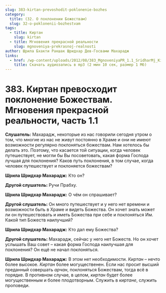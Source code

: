 ```yaml
---
slug: 383-kirtan-prevoshodit-poklonenie-bozhes
category:
  title: (32. О поклонении Божествам)
  slug: 32-o-poklonenii-bozhestvam
tags:
  - title: Киртан
    slug: kirtan
  - title: Мгновения прекрасной реальности
    slug: mgnoveniya-prekrasnoj-realnosti
author: Шрила Бхакти Ракшак Шридхар Дев-Госвами Махарадж
links:
  - href: /wp-content/uploads/2012/08/383_MgnoveniyaPR_1.1_SridharMj_Kirtan_prevoshodit_pokloneniye_Bojestvam.mp3
    title: Скачать аудиозапись в mp3 (2 мин 10 сек, размер 1 Мб)
---
```


# 383. Киртан превосходит поклонение Божествам. Мгновения прекрасной реальности, часть 1.1

**Слушатель:** Махарадж, некоторые из нас говорили сегодня утром о том, что многие из нас не живут постоянно в Храме и они не имеют возможности регулярно поклоняться божествам. Нам хотелось бы делать это. Поэтому, что касается той ситуации, когда человек путешествует, не могли бы Вы посоветовать, какая форма Господа лучшая для поклонения? Каков путь поклонения, в том случае, когда человек путешествует и поклоняется божествам?

**Шрила Шридхар Махарадж:** Кто он?

**Другой слушатель:** Ручи Прабху.

**Шрила Шридхар Махарадж:** О чём он спрашивает?

**Другой слушатель:** Он много путешествует и у него нет времени и возможности быть в Храме и видеть Божества. Он хочет знать может ли он путешествовать и иметь Божества при себе и поклоняться Им. Какой тип Божеств наилучший?

**Шрила Шридхар Махарадж:** Кто дал ему Божества?

**Другой слушатель:** Махарадж, сейчас у него нет Божеств. Но он хочет услышать Ваш совет – какая форма Господа наилучшая для поклонения? Он ещё не начал поклоняться.

**Шрила Шридхар Махарадж:** В этом нет необходимости. *Киртан* – нечто более высокое. *Киртан* более могущественен. Если нас просит высший преданный совершать *арчан*, поклоняться Божествам, тогда всё в порядке. В противном случае, в целом, *киртан* будет более могущественным и более плодотворным. Служить в *киртане*, служить проповеди.

